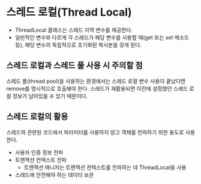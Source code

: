 # 스레드 로컬(Thread Local)
* ThreadLocal<T> 클래스는 스레드 지역 변수를 제공한다.
* 일반적인 변수와 다르게 각 스레드가 해당 변수를 사용할 때(get 또는 set 메소드 등), 해당 변수의 독립적으로 초기화된 복사본을 갖게 된다.


## 스레드 로컬과 스레드 풀 사용 시 주의할 점
스레드 풀(thread pool)을 사용하는 환경에서는 스레드 로컬 변수 사용이 끝났다면 remove를 명시적으로 호출해야 한다. 스레드가 재활용되면 이전에 설정했던 스레드 로컬 정보가 남아있을 수 있기 때문이다.

## 스레드 로컬의 활용
스레드와 관련된 코드에서 파라미터를 사용하지 않고 객체를 전파하기 위한 용도로 사용한다.
* 사용자 인증 정보 전파
* 트랜잭션 컨텍스트 전파
    * 트랜잭션 매니저는 트랜잭션 컨텍스트를 전파하는 데 ThreadLocal을 사용
* 스레드에 안전해야 하는 데이터 보관